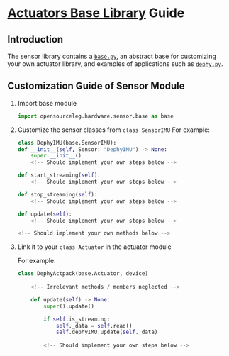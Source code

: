 ﻿# [Actuators Base Library](./base.py) Guide

## Introduction

The sensor library contains a [`base.py`](./base.py), an abstract base for customizing your own actuator library, and examples of applications such as [`dephy.py`](./dephy.py).

## Customization Guide of Sensor Module

1. Import base module

    ```Python
    import opensourceleg.hardware.sensor.base as base
    ```

2. Customize the sensor classes from `class SensorIMU`
    For example: 
    ```Python
    class DephyIMU(base.SensorIMU):
    def __init__(self, Sensor: "DephyIMU") -> None:
        super.__init__()
        <!-- Should implement your own steps below -->
    
    def start_streaming(self):
        <!-- Should implement your own steps below -->

    def stop_streaming(self):
        <!-- Should implement your own steps below -->

    def update(self):
        <!-- Should implement your own steps below -->

    <!-- Should implement your own methods below -->
    ```    
    

3. Link it to your `class Actuator` in the actuator module

    For example:
    ```Python
    class DephyActpack(base.Actuator, device)
        
        <!-- Irrelevant methods / members neglected -->

        def update(self) -> None:
            super().update()

            if self.is_streaming:
                self._data = self.read()
                self.dephyIMU.update(self._data)
            
            <!-- Should implement your own steps below -->
    ```
<!-- 
## Reference: Base Class Structure Diagram

```mermaid
classDiagram
  direction RL
  class ControlGains {
    kp: int
    ki: int
    kd: int
    K: int
    B: int
    ff: int
  }
  class MechanicalConstants{
    MOTOR_COUNT_PER_REV: float
    NM_PER_AMP: float
    IMPEDANCE_A: float
    IMPEDANCE_C: float
    MAX_CASE_TEMPERATURE: float
    M_PER_SEC_SQUARED_ACCLSB: float
    NM_PER_MILLIAMP()
    RAD_PER_COUNT()
    RAD_PER_DEG()
    RAD_PER_SEC_GYROLSB()
    NM_PER_RAD_TO_K()
    NM_S_PER_RAD_TO_B()
  }
  class ActuatorMode{
    _control_mode
    _has_gains
    _gains
    _entry_callback
    _exit_callback
    has_gains()
    mode()
    __init__()
  }
  class VoltageMode{
    set_voltage()
  }
  class CurrentMode{
    set_current()
    set_gains()
  }
  class PositionMode{
    set_position()
    set_gains()
  }
  class ImpedanceMode{
    set_position()
    set_gains()
  }
 class Actuator{
    __init__(Gains, MecheSpecs, *args, **kwargs)
    _gains: Any = Gains
    _MecheConsts: MechanicalConstants = MecheSpecs
    _mode: Any = None
    start()
    stop()
    update()
    set_mode()
    set_voltage()
    set_current()
    set_motor_position()
 }
VoltageMode <-- ActuatorMode
CurrentMode <-- ActuatorMode
PositionMode <-- ActuatorMode
ImpedanceMode <-- ActuatorMode
ControlGains ..> Actuator
MechanicalConstants ..> Actuator

Actuator <.. VoltageMode
Actuator <.. CurrentMode
Actuator <.. PositionMode
Actuator <.. ImpedanceMode
``` -->
